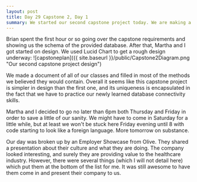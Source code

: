 ```yaml
---
layout: post
title: Day 29 Capstone 2, Day 1
summary: We started our second capstone project today. We are making a venue reservation system to practice interacting with a database in Java. 
---
```


Brian spent the first hour or so going over the capstone requirements and showing us the schema of the provided database. After that, Martha and I got started on design. We used Lucid Chart to get a rough design underway: ![capstoneplan]({{ site.baseurl }}/public/Capstone2Diagram.png "Our second capstone project design") 

We made a document of all of our classes and filled in most of the methods we believed they would contain. Overall it seems like this capstone project is simpler in design than the first one, and its uniqueness is encapsulated in the fact that we have to practice our newly learned database connectivity skills. 

Martha and I decided to go no later than 6pm both Thursday and Friday in order to save a little of our sanity. We might have to come in Saturday for a little while, but at least we won't be stuck here Friday evening until 8 with code starting to look like a foreign language. More tomorrow on substance. 

Our day was broken up by an Employer Showcase from Olive. They shared a presentation about their culture and what they are doing. The company looked interesting, and surely they are providing value to the healthcare industry. However, there were several things (which I will not detail here) which put them at the bottom of the list for me. It was still awesome to have them come in and present their company to us. 


